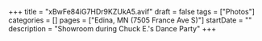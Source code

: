 +++
title = "xBwFe84iG7HDr9KZUkA5.avif"
draft = false
tags = ["Photos"]
categories = []
pages = ["Edina, MN (7505 France Ave S)"]
startDate = ""
description = "Showroom during Chuck E.'s Dance Party"
+++

